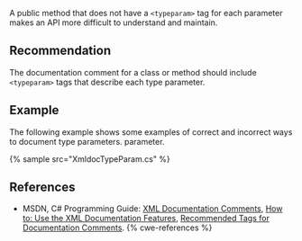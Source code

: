 A public method that does not have a `<typeparam>` tag for each parameter makes an API more difficult to understand and maintain.


## Recommendation
The documentation comment for a class or method should include `<typeparam>` tags that describe each type parameter.


## Example
The following example shows some examples of correct and incorrect ways to document type parameters. parameter.

{% sample src="XmldocTypeParam.cs" %}

## References
* MSDN, C\# Programming Guide: [XML Documentation Comments](http://msdn.microsoft.com/en-us/library/b2s063f7.aspx), [How to: Use the XML Documentation Features](http://msdn.microsoft.com/en-us/library/z04awywx.aspx), [Recommended Tags for Documentation Comments](http://msdn.microsoft.com/en-us/library/5ast78ax.aspx).
{% cwe-references %}
